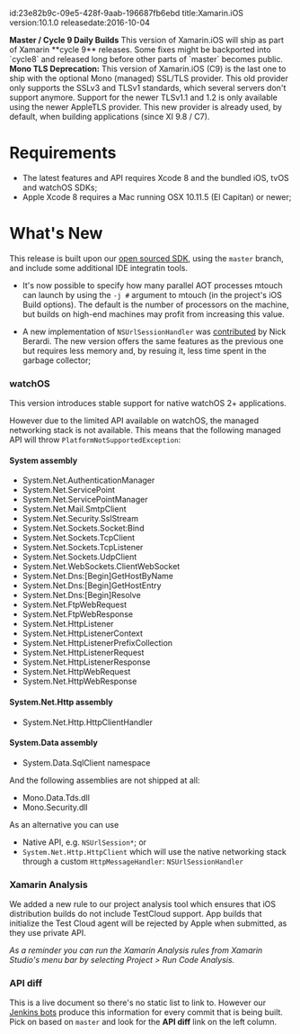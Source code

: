 id:23e82b9c-09e5-428f-9aab-196687fb6ebd
title:Xamarin.iOS
version:10.1.0
releasedate:2016-10-04

<div class="note">
	<b>Master / Cycle 9 Daily Builds</b>
	This version of Xamarin.iOS will ship as part of Xamarin **cycle 9** releases.
	Some fixes might be backported into `cycle8` and released long before other parts of `master` becomes public.
</div>

<div class="note">
	<b>Mono TLS Deprecation:</b>
	This version of Xamarin.iOS (C9) is the last one to ship with the optional Mono (managed) SSL/TLS provider.
	This old provider only supports the SSLv3 and TLSv1 standards, which several servers don't support anymore.
	Support for the newer TLSv1.1 and 1.2 is only available using the newer AppleTLS provider. 
	This new provider is already used, by default, when building applications (since XI 9.8 / C7).
</div>

Requirements
============

- The latest features and API requires Xcode 8 and the bundled iOS, tvOS and watchOS SDKs;
- Apple Xcode 8 requires a Mac running OSX 10.11.5 (El Capitan) or newer;

What's New
==========

This release is built upon our [open sourced SDK](https://github.com/xamarin/xamarin-macios),
using the `master` branch, and include some additional IDE integratin tools.

* It's now possible to specify how many parallel AOT processes mtouch can launch by using the `-j #` argument to mtouch (in the project's iOS Build options). The default is the number of processors on the machine, but builds on high-end machines may profit from increasing this value.

* A new implementation of `NSUrlSessionHandler` was [contributed](https://github.com/xamarin/xamarin-macios/pull/31) by Nick Berardi. The new version offers the same features as the previous one but requires less memory and, by resuing it, less time spent in the garbage collector;

### watchOS

This version introduces stable support for native watchOS 2+ applications.

However due to the limited API available on watchOS, the managed networking stack is not available. This means that the following managed API will throw `PlatformNotSupportedException`:

#### System assembly

* System.Net.AuthenticationManager
* System.Net.ServicePoint
* System.Net.ServicePointManager
* System.Net.Mail.SmtpClient
* System.Net.Security.SslStream
* System.Net.Sockets.Socket:Bind
* System.Net.Sockets.TcpClient
* System.Net.Sockets.TcpListener
* System.Net.Sockets.UdpClient
* System.Net.WebSockets.ClientWebSocket
* System.Net.Dns:[Begin]GetHostByName
* System.Net.Dns:[Begin]GetHostEntry
* System.Net.Dns:[Begin]Resolve
* System.Net.FtpWebRequest
* System.Net.FtpWebResponse
* System.Net.HttpListener
* System.Net.HttpListenerContext
* System.Net.HttpListenerPrefixCollection
* System.Net.HttpListenerRequest
* System.Net.HttpListenerResponse
* System.Net.HttpWebRequest
* System.Net.HttpWebResponse

#### System.Net.Http assembly

* System.Net.Http.HttpClientHandler

#### System.Data assembly

* System.Data.SqlClient namespace

And the following assemblies are not shipped at all:

* Mono.Data.Tds.dll
* Mono.Security.dll

As an alternative you can use

* Native API, e.g. `NSUrlSession*`; or
* `System.Net.Http.HttpClient` which will use the native networking stack through a custom `HttpMessageHandler`: `NSUrlSessionHandler`

### Xamarin Analysis

We added a new rule to our project analysis tool which ensures that iOS distribution builds do not include TestCloud support. App builds that initialize the Test Cloud agent will be rejected by Apple when submitted, as they use private API.

*As a reminder you can run the Xamarin Analysis rules from Xamarin Studio's menu bar by selecting Project > Run Code Analysis.*

### API diff

This is a live document so there's no static list to link to. However our [Jenkins bots](https://jenkins.mono-project.com/job/xamarin-macios-pr-builder/) produce this information for every commit that is being built. Pick on based on `master` and look for the **API diff** link on the left column.